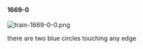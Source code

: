 #### 1669-0
![train-1669-0-0.png](https://github.com/lil-lab/nlvr/raw/master/nlvr/train/images/32/train-1669-0-0.png "train-1669-0-0.png")

there are two blue circles touching any edge